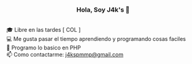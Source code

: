 <h3 align="center">Hola, Soy J4k's 👋</h3>
  <br>
  🎓 Libre en las tardes [ COL ]
  <br>
  💻 Me gusta pasar el tiempo aprendiendo y programando cosas faciles
  <br>
  🔬 Programo lo basico en PHP
  <br>
  📫 Como contactarme: <a href="mailto: j4kspmmp@gmail.com">j4kspmmp@gmail.com</a>
</p>
